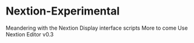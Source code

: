 # Nextion-Experimental
Meandering with the Nextion Display interface scripts
More to come 
Use Nextion Editor v0.3 
